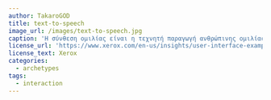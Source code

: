 ```yaml
---
author: TakaroGOD
title: text-to-speech 
image_url: /images/text-to-speech.jpg
caption: 'Η σύνθεση ομιλίας είναι η τεχνητή παραγωγή ανθρώπινης ομιλίας. Ένα σύστημα υπολογιστή που χρησιμοποιείται για το σκοπό αυτό ονομάζεται υπολογιστής ομιλίας ή συσκευή σύνθεσης ομιλίας και μπορεί να εφαρμοστεί σε προϊόντα λογισμικού ή υλικού.'
license_url: 'https://www.xerox.com/en-us/insights/user-interface-examples'
license_text: Xerox
categories:
  - archetypes
tags:
  - interaction
---
```

